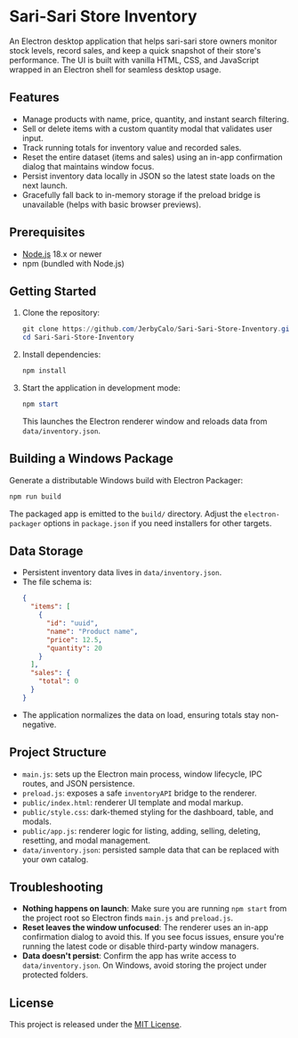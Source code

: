 # Sari-Sari Store Inventory

An Electron desktop application that helps sari-sari store owners monitor stock levels, record sales, and keep a quick snapshot of their store's performance. The UI is built with vanilla HTML, CSS, and JavaScript wrapped in an Electron shell for seamless desktop usage.

## Features

- Manage products with name, price, quantity, and instant search filtering.
- Sell or delete items with a custom quantity modal that validates user input.
- Track running totals for inventory value and recorded sales.
- Reset the entire dataset (items and sales) using an in-app confirmation dialog that maintains window focus.
- Persist inventory data locally in JSON so the latest state loads on the next launch.
- Gracefully fall back to in-memory storage if the preload bridge is unavailable (helps with basic browser previews).

## Prerequisites

- [Node.js](https://nodejs.org/) 18.x or newer
- npm (bundled with Node.js)

## Getting Started

1. Clone the repository:
   ```powershell
   git clone https://github.com/JerbyCalo/Sari-Sari-Store-Inventory.git
   cd Sari-Sari-Store-Inventory
   ```
2. Install dependencies:
   ```powershell
   npm install
   ```
3. Start the application in development mode:
   ```powershell
   npm start
   ```
   This launches the Electron renderer window and reloads data from `data/inventory.json`.

## Building a Windows Package

Generate a distributable Windows build with Electron Packager:

```powershell
npm run build
```

The packaged app is emitted to the `build/` directory. Adjust the `electron-packager` options in `package.json` if you need installers for other targets.

## Data Storage

- Persistent inventory data lives in `data/inventory.json`.
- The file schema is:
  ```json
  {
    "items": [
      {
        "id": "uuid",
        "name": "Product name",
        "price": 12.5,
        "quantity": 20
      }
    ],
    "sales": {
      "total": 0
    }
  }
  ```
- The application normalizes the data on load, ensuring totals stay non-negative.

## Project Structure

- `main.js`: sets up the Electron main process, window lifecycle, IPC routes, and JSON persistence.
- `preload.js`: exposes a safe `inventoryAPI` bridge to the renderer.
- `public/index.html`: renderer UI template and modal markup.
- `public/style.css`: dark-themed styling for the dashboard, table, and modals.
- `public/app.js`: renderer logic for listing, adding, selling, deleting, resetting, and modal management.
- `data/inventory.json`: persisted sample data that can be replaced with your own catalog.

## Troubleshooting

- **Nothing happens on launch**: Make sure you are running `npm start` from the project root so Electron finds `main.js` and `preload.js`.
- **Reset leaves the window unfocused**: The renderer uses an in-app confirmation dialog to avoid this. If you see focus issues, ensure you're running the latest code or disable third-party window managers.
- **Data doesn't persist**: Confirm the app has write access to `data/inventory.json`. On Windows, avoid storing the project under protected folders.

## License

This project is released under the [MIT License](./LICENSE).
